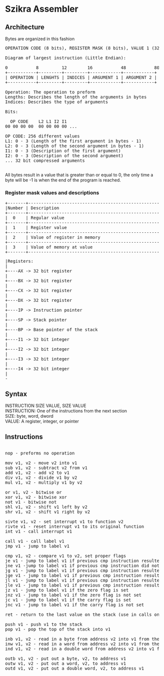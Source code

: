 # Szikra Assembler

## Architecture
Bytes are organized in this fashion
<pre>
OPERATION CODE (8 bits), REGISTER MASK (8 bits), VALUE 1 (32 bits), VALUE 2 (32 bits)

Diagram of largest instruction (Little Endian):

0           8         12        16           48           80
+-----------+---------+---------+------------+------------+
| OPERATION | LENGHTS | INDICES | ARGUMENT 1 | ARGUMENT 2 |
+-----------+---------+---------+------------+------------+

Operation: The operation to preform
Lengths: Describes the length of the arguments in bytes
Indices: Describes the type of arguments

Bits:

  OP CODE    L2 L1 I2 I1
00 00 00 00  00 00 00 00 ...

OP CODE: 256 different values
L1: 0 - 3 (Length of the first argument in bytes - 1)
L2: 0 - 3 (Length of the second argument in bytes - 1)
I1: 0 - 3 (Description of the first argument)
I2: 0 - 3 (Description of the second argument)
... 32 bit compressed arguments

</pre>
All bytes result in a value that is greater than or equal to 0, the only time a byte will be -1 is when the end of the program is reached.

### Register mask values and descriptions
<pre>
+-------+-----------------------------------------------------------------------------+
|Number | Description                                                                 |
+-------+-----------------------------------------------------------------------------+
|  0    | Regular value                                                               |
+-------+-----------------------------------------------------------------------------+
|  1    | Register value                                                              |
+-------+-----------------------------------------------------------------------------+
|  2    | Value of register in memory                                                 |
+-------+-----------------------------------------------------------------------------+
|  3    | Value of memory at value                                                    |
+-------+-----------------------------------------------------------------------------+
</pre>

<pre>
|Registers:
|        
+----AX -> 32 bit register
|
+----BX -> 32 bit register
|      
+----CX -> 32 bit register
|
+----DX -> 32 bit register
|
+----IP -> Instruction pointer
|
+----SP -> Stack pointer
|
+----BP -> Base pointer of the stack
|
+----I1 -> 32 bit integer
|
+----I2 -> 32 bit integer
|
+----I3 -> 32 bit integer
|
+----I4 -> 32 bit integer
|
-
</pre>

## Syntax
INSTRUCTION SIZE VALUE, SIZE VALUE <br>
INSTRUCTION: One of the instructions from the next section <br>
SIZE: byte, word, dword <br>
VALUE: A register, integer, or pointer <br>


## Instructions
<pre>

nop - preforms no operation

mov v1, v2 - move v2 into v1
sub v1, v2 - subtract v2 from v1
add v1, v2 - add v2 to v1
div v1, v2 - divide v1 by v2
mul v1, v2 - multiply v1 by v2

or v1, v2 - bitwise or
xor v1, v2 - bitwise xor
not v1 - bitwise not
shl v1, v2 - shift v1 left by v2
shr v1, v2 - shift v1 right by v2

sivte v1, v2 - set interrupt v1 to function v2
rivte v1 - reset interrupt v1 to its original function
int v1 - call interrupt v1

call v1 - call label v1
jmp v1 - jump to label v1

cmp v1, v2 - compare v1 to v2, set proper flags
je v1 - jump to label v1 if previous cmp instruction resulted in both values equalling
jne v1 -jump to label v1 if previous cmp instruction did not result in both values equalling 
jg v1 - jump to label v1 if previous cmp instruction resulted in the first value being larger than the second
jge v1 - jump to label v1 if previous cmp instruction resulted in the first value being larger than the or equal to the second
jl v1 - jump to label v1 if previous cmp instruction resulted in the first value being less than the second
jle v1 - jump to label v1 if previous cmp instruction resulted in the first value being less than or equal to the second
jz v1 - jump to label v1 if the zero flag is set
jnz v1 - jump to label v1 if the zero flag is not set
jc v1 - jump to label v1 if the carry flag is set
jnc v1 - jump to label v1 if the carry flag is not set

ret - return to the last value on the stack (use in calls only)

push v1 - push v1 to the stack
pop v1 - pop the top of the stack into v1

inb v1, v2 - read in a byte from address v2 into v1 from the IO port
inw v1, v2 - read in a word from address v2 into v1 from the IO port
ind v1, v2 - read in a double word from address v2 into v1 from the IO port

outb v1, v2 - put out a byte, v2, to address v1
outw v1, v2 - put out a word, v2, to address v1
outd v1, v2 - put out a double word, v2, to address v1

</pre>
